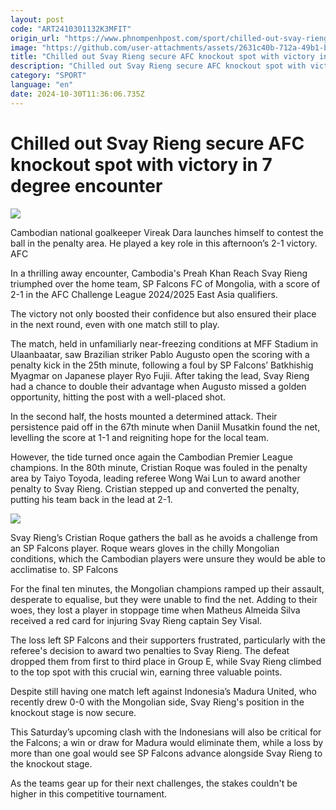 ```yaml
---
layout: post
code: "ART2410301132K3MFIT"
origin_url: "https://www.phnompenhpost.com/sport/chilled-out-svay-rieng-secure-afc-knockout-spot-with-victory-in-7-degree-encounter"
image: "https://github.com/user-attachments/assets/2631c40b-712a-49b1-b253-a586fc9c8e1d"
title: "Chilled out Svay Rieng secure AFC knockout spot with victory in 7 degree encounter"
description: "​​Chilled out Svay Rieng secure AFC knockout spot with victory in 7 degree encounter​"
category: "SPORT"
language: "en"
date: 2024-10-30T11:36:06.735Z
---
```


# Chilled out Svay Rieng secure AFC knockout spot with victory in 7 degree encounter

![](https://github.com/user-attachments/assets/d6d5ce95-872f-42ca-bcf2-f4f39283a1da)

Cambodian national goalkeeper Vireak Dara launches himself to contest the ball in the penalty area. He played a key role in this afternoon’s 2-1 victory. AFC

In a thrilling away encounter, Cambodia's Preah Khan Reach Svay Rieng triumphed over the home team, SP Falcons FC of Mongolia, with a score of 2-1 in the AFC Challenge League 2024/2025 East Asia qualifiers.

The victory not only boosted their confidence but also ensured their place in the next round, even with one match still to play.

The match, held in unfamiliarly near-freezing conditions at MFF Stadium in Ulaanbaatar, saw Brazilian striker Pablo Augusto open the scoring with a penalty kick in the 25th minute, following a foul by SP Falcons’ Batkhishig Myagmar on Japanese player Ryo Fujii. After taking the lead, Svay Rieng had a chance to double their advantage when Augusto missed a golden opportunity, hitting the post with a well-placed shot.

In the second half, the hosts mounted a determined attack. Their persistence paid off in the 67th minute when Daniil Musatkin found the net, levelling the score at 1-1 and reigniting hope for the local team.

However, the tide turned once again the Cambodian Premier League champions. In the 80th minute, Cristian Roque was fouled in the penalty area by Taiyo Toyoda, leading referee Wong Wai Lun to award another penalty to Svay Rieng. Cristian stepped up and converted the penalty, putting his team back in the lead at 2-1.

![](https://github.com/user-attachments/assets/626dbf19-0006-41fd-89b1-7eae513984ec)

Svay Rieng’s Cristian Roque gathers the ball as he avoids a challenge from an SP Falcons player. Roque wears gloves in the chilly Mongolian conditions, which the Cambodian players were unsure they would be able to acclimatise to. SP Falcons

For the final ten minutes, the Mongolian champions ramped up their assault, desperate to equalise, but they were unable to find the net. Adding to their woes, they lost a player in stoppage time when Matheus Almeida Silva received a red card for injuring Svay Rieng captain Sey Visal.

The loss left SP Falcons and their supporters frustrated, particularly with the referee's decision to award two penalties to Svay Rieng. The defeat dropped them from first to third place in Group E, while Svay Rieng climbed to the top spot with this crucial win, earning three valuable points.

Despite still having one match left against Indonesia’s Madura United, who recently drew 0-0 with the Mongolian side, Svay Rieng's position in the knockout stage is now secure. 

This Saturday’s upcoming clash with the Indonesians will also be critical for the Falcons; a win or draw for Madura would eliminate them, while a loss by more than one goal would see SP Falcons advance alongside Svay Rieng to the knockout stage.

As the teams gear up for their next challenges, the stakes couldn't be higher in this competitive tournament.